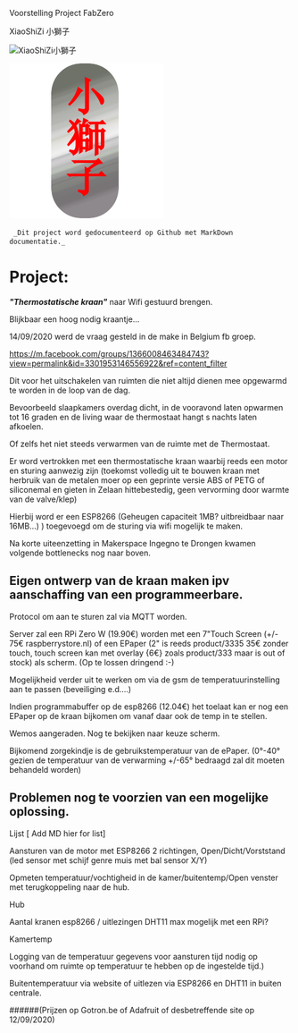 Voorstelling Project FabZero 

XiaoShiZi 小獅子

![XiaoShiZi小獅子]({{site.baseurl}}/assets/小獅子.png)

![XiaoShiZi小獅子]({{site.baseurl}}/../../assets/小獅子.png)

```note
 _Dit project word gedocumenteerd op Github met MarkDown documentatie._
```

# Project:

**_"Thermostatische kraan"_** naar Wifi gestuurd brengen.


Blijkbaar een hoog nodig kraantje...

14/09/2020 werd de vraag gesteld in de make in Belgium fb groep.

https://m.facebook.com/groups/1366008463484743?view=permalink&id=3301953146556922&ref=content_filter

Dit voor het uitschakelen van ruimten die niet altijd dienen mee opgewarmd te worden in de loop van de dag.

Bevoorbeeld slaapkamers overdag dicht, in de vooravond laten opwarmen tot 16 graden en de living waar de thermostaat hangt s nachts laten afkoelen.

Of zelfs het niet steeds verwarmen van de ruimte met de Thermostaat.

Er word vertrokken met een thermostatische kraan waarbij reeds een motor en sturing aanwezig zijn (toekomst volledig uit te bouwen kraan met herbruik van de metalen moer op een geprinte versie ABS of PETG of siliconemal en gieten in Zelaan hittebestedig, geen vervorming door warmte van de valve/klep)

Hierbij word er een ESP8266 (Geheugen capaciteit 1MB? uitbreidbaar naar 16MB...) ) toegevoegd om de sturing via wifi mogelijk te maken.

Na korte uiteenzetting in Makerspace Ingegno te Drongen kwamen volgende bottlenecks nog naar boven.

Eigen ontwerp van de kraan maken ipv aanschaffing van een programmeerbare. 
   -

Protocol om aan te sturen zal via MQTT worden.

Server zal een RPi Zero W (19.90€) worden met een 7"Touch Screen (+/- 75€ raspberrystore.nl) of een EPaper (2" is reeds product/3335 35€ zonder touch, touch screen kan met overlay {6€} zoals product/333 maar is out of stock) als scherm. (Op te lossen dringend :-)  

Mogelijkheid verder uit te werken om via de gsm de temperatuurinstelling aan te passen (beveiliging e.d....)

Indien programmabuffer op de esp8266 (12.04€) het toelaat kan er nog een EPaper op de kraan bijkomen om vanaf daar ook de temp in te stellen.

Wemos aangeraden. Nog te bekijken naar keuze scherm.

Bijkomend zorgekindje is de gebruikstemperatuur van de ePaper. (0°-40° gezien de temperatuur van de verwarming +/-65° bedraagd zal dit moeten behandeld worden)

## Problemen nog te voorzien van een mogelijke oplossing.

Lijst [ Add MD hier for list]

Aansturen van de motor met ESP8266 2 richtingen, Open/Dicht/Vorststand (led sensor met schijf genre muis met bal sensor X/Y)

Opmeten temperatuur/vochtigheid in de kamer/buitentemp/Open venster met terugkoppeling naar de hub.

Hub 

Aantal kranen esp8266 / uitlezingen DHT11 max mogelijk met een RPi?

Kamertemp

Logging van de temperatuur gegevens voor aansturen tijd nodig op voorhand om ruimte op temperatuur te hebben op de ingestelde tijd.)

Buitentemperatuur via website of uitlezen via ESP8266 en DHT11 in buiten centrale.



######(Prijzen op Gotron.be of Adafruit of desbetreffende site op 12/09/2020)

